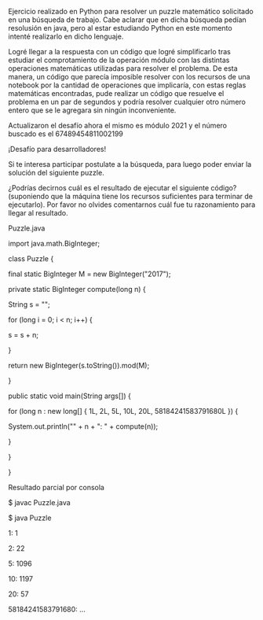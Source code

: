 Ejercicio realizado en Python para resolver un puzzle matemático solicitado en una búsqueda de trabajo. Cabe aclarar que en dicha búsqueda pedían resolusión en java, pero al estar estudiando Python en este momento intenté realizarlo en dicho lenguaje.

Logré llegar a la respuesta con un código que logré simplificarlo tras estudiar el comprotamiento de la operación módulo con las distintas operaciones matemáticas utilizadas para resolver el problema. De esta manera, un código que parecía imposible resolver con los recursos de una notebook por la cantidad de operaciones que implicaría, con estas reglas matemáticas encontradas, pude realizar un código que resuelve el problema en un par de segundos y podría resolver cualquier otro número entero que se le agregara sin ningún inconveniente.

Actualizaron el desafío ahora el mismo es módulo 2021 y el número buscado es el 67489454811002199

¡Desafío para desarrolladores!

Si te interesa participar postulate a la búsqueda, para luego poder enviar la solución del siguiente puzzle.

¿Podrías decirnos cuál es el resultado de ejecutar el siguiente código? (suponiendo que la máquina tiene los recursos suficientes para terminar de ejecutarlo). Por favor no olvides comentarnos cuál fue tu razonamiento para llegar al resultado.

Puzzle.java

import java.math.BigInteger;

class Puzzle {

final static BigInteger M = new BigInteger("2017");

private static BigInteger compute(long n) {

String s = "";

for (long i = 0; i < n; i++) {

s = s + n;

}

return new BigInteger(s.toString()).mod(M);

}

public static void main(String args[]) {

for (long n : new long[] { 1L, 2L, 5L, 10L, 20L, 58184241583791680L }) {

System.out.println("" + n + ": " + compute(n));

}

}

}

Resultado parcial por consola

$ javac Puzzle.java

$ java Puzzle

1: 1

2: 22

5: 1096

10: 1197

20: 57

58184241583791680: ...
